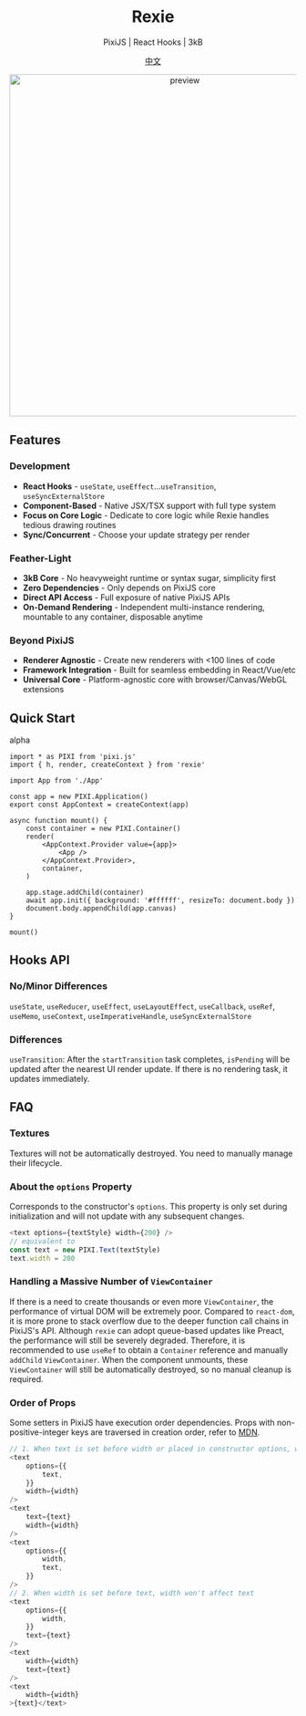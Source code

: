 <h1 align="center">Rexie</h1>
<p align="center">PixiJS | React Hooks | 3kB</p>
<p align="center">
  <a href="https://github.com/wooloo26/rexie/tree/main/docs/ZH.md">中文</a>
</p>
<div align="center">
    <img width="600" alt="preview" src="https://raw.githubusercontent.com/wooloo26/rexie/refs/heads/main/docs/examples.gif">
</div>

## Features

### Development

- **React Hooks** - `useState`, `useEffect`...`useTransition`, `useSyncExternalStore`
- **Component-Based** - Native JSX/TSX support with full type system
- **Focus on Core Logic** - Dedicate to core logic while Rexie handles tedious drawing routines
- **Sync/Concurrent** - Choose your update strategy per render

### Feather-Light

- **3kB Core** - No heavyweight runtime or syntax sugar, simplicity first
- **Zero Dependencies** - Only depends on PixiJS core
- **Direct API Access** - Full exposure of native PixiJS APIs
- **On-Demand Rendering** - Independent multi-instance rendering, mountable to any container, disposable anytime

### Beyond PixiJS

- **Renderer Agnostic** - Create new renderers with <100 lines of code
- **Framework Integration** - Built for seamless embedding in React/Vue/etc
- **Universal Core** - Platform-agnostic core with browser/Canvas/WebGL extensions

## Quick Start

alpha

```tsx
import * as PIXI from 'pixi.js'
import { h, render, createContext } from 'rexie'

import App from './App'

const app = new PIXI.Application()
export const AppContext = createContext(app)

async function mount() {
    const container = new PIXI.Container()
    render(
        <AppContext.Provider value={app}>
            <App />
        </AppContext.Provider>,
        container,
    )

    app.stage.addChild(container)
    await app.init({ background: '#ffffff', resizeTo: document.body })
    document.body.appendChild(app.canvas)
}

mount()
```

## Hooks API

### No/Minor Differences

`useState`, `useReducer`, `useEffect`, `useLayoutEffect`, `useCallback`, `useRef`, `useMemo`, `useContext`, `useImperativeHandle`, `useSyncExternalStore`

### Differences

`useTransition`: After the `startTransition` task completes, `isPending` will be updated after the nearest UI render update. If there is no rendering task, it updates immediately.

## FAQ

### Textures

Textures will not be automatically destroyed. You need to manually manage their lifecycle.

### About the `options` Property

Corresponds to the constructor's `options`. This property is only set during initialization and will not update with any subsequent changes.

```ts
<text options={textStyle} width={200} />
// equivalent to
const text = new PIXI.Text(textStyle)
text.width = 200
```

### Handling a Massive Number of `ViewContainer`

If there is a need to create thousands or even more `ViewContainer`, the performance of virtual DOM will be extremely poor. Compared to `react-dom`, it is more prone to stack overflow due to the deeper function call chains in PixiJS's API. Although `rexie` can adopt queue-based updates like Preact, the performance will still be severely degraded. Therefore, it is recommended to use `useRef` to obtain a `Container` reference and manually `addChild` `ViewContainer`. When the component unmounts, these `ViewContainer` will still be automatically destroyed, so no manual cleanup is required.

### Order of Props

Some setters in PixiJS have execution order dependencies. Props with non-positive-integer keys are traversed in creation order, refer to [MDN](https://developer.mozilla.org/en-US/docs/Web/JavaScript/Reference/Statements/for...in#description).

```ts
// 1. When text is set before width or placed in constructor options, width affect text
<text
    options={{
        text,
    }}
    width={width}
/>
<text
    text={text}
    width={width}
/>
<text
    options={{
        width,
        text,
    }}
/>
// 2. When width is set before text, width won't affect text
<text
    options={{
        width,
    }}
    text={text}
/>
<text
    width={width}
    text={text}
/>
<text
    width={width}
>{text}</text>
```
